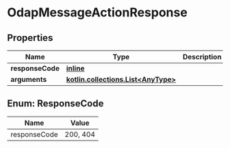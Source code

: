 
# OdapMessageActionResponse

## Properties
Name | Type | Description | Notes
------------ | ------------- | ------------- | -------------
**responseCode** | [**inline**](#ResponseCodeEnum) |  |  [optional]
**arguments** | [**kotlin.collections.List&lt;AnyType&gt;**](AnyType.md) |  |  [optional]


<a name="ResponseCodeEnum"></a>
## Enum: ResponseCode
Name | Value
---- | -----
responseCode | 200, 404



